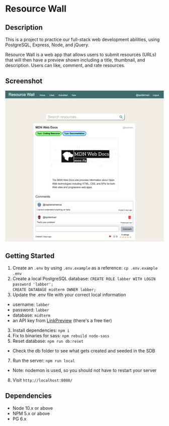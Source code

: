 Resource Wall
=========
## Description

This is a project to practice our full-stack  web development abilities, using PostgreSQL, Express, Node, and jQuery.

Resource Wall is a web app that allows users to submit resources (URLs) that will then have a preview shown including a title, thumbnail, and description. Users can like, comment, and rate resources.

## Screenshot
!["Screenshot of the main app"](https://github.com/leepavelich/Resource-Wall/blob/master/docs/app-main.png?raw=true)

## Getting Started

1. Create an `.env` by using `.env.example` as a reference: `cp .env.example .env`
2. Create a local PostgreSQL database:      `CREATE ROLE labber WITH LOGIN password 'labber';`\
`CREATE DATABASE midterm OWNER labber;`
2. Update the .env file with your correct local information 
  - username: `labber` 
  - password: `labber` 
  - database: `midterm`
  - an API key from [LinkPreview](https://docs.linkpreview.net/) (there's a free tier)
3. Install dependencies: `npm i`
4. Fix to binaries for sass: `npm rebuild node-sass`
5. Reset database: `npm run db:reset`
  - Check the db folder to see what gets created and seeded in the SDB
7. Run the server: `npm run local`
  - Note: nodemon is used, so you should not have to restart your server
8. Visit `http://localhost:8080/`

## Dependencies

- Node 10.x or above
- NPM 5.x or above
- PG 6.x
